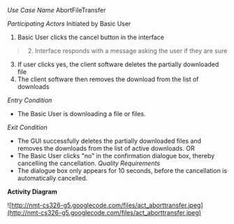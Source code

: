 _Use Case Name_        AbortFileTransfer

_Participating Actors_ Initiated by Basic User

1. Basic User clicks the cancel button in the interface
> 2. Interface responds with a message asking the user if they are sure
3. If user clicks yes, the client software deletes the partially downloaded file
4. The client software then removes the download from the list of downloads

_Entry Condition_
  * The Basic User is downloading a file or files.

_Exit Condition_
  * The GUI successfully deletes the partially downloaded files and removes the downloads from the list of active downloads. OR
  * The Basic User clicks "no" in the confirmation dialogue box, thereby cancelling the cancellation.
_Quality Requirements_
  * The dialogue box only appears for 10 seconds, before the cancellation is automatically cancelled.

**Activity Diagram**

![http://nmt-cs326-g5.googlecode.com/files/act_aborttransfer.jpeg](http://nmt-cs326-g5.googlecode.com/files/act_aborttransfer.jpeg)